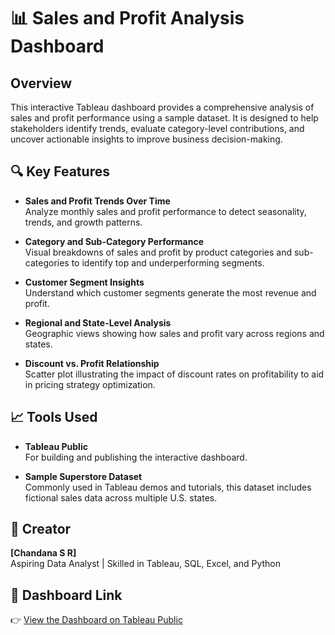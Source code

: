 
# 📊 Sales and Profit Analysis Dashboard

## Overview

This interactive Tableau dashboard provides a comprehensive analysis of sales and profit performance using a sample dataset. It is designed to help stakeholders identify trends, evaluate category-level contributions, and uncover actionable insights to improve business decision-making.

## 🔍 Key Features

- **Sales and Profit Trends Over Time**  
  Analyze monthly sales and profit performance to detect seasonality, trends, and growth patterns.

- **Category and Sub-Category Performance**  
  Visual breakdowns of sales and profit by product categories and sub-categories to identify top and underperforming segments.

- **Customer Segment Insights**  
  Understand which customer segments generate the most revenue and profit.

- **Regional and State-Level Analysis**  
  Geographic views showing how sales and profit vary across regions and states.

- **Discount vs. Profit Relationship**  
  Scatter plot illustrating the impact of discount rates on profitability to aid in pricing strategy optimization.

## 📈 Tools Used

- **Tableau Public**  
  For building and publishing the interactive dashboard.
  
- **Sample Superstore Dataset**  
  Commonly used in Tableau demos and tutorials, this dataset includes fictional sales data across multiple U.S. states.

## 👤 Creator

**[Chandana S R]**  
Aspiring Data Analyst | Skilled in Tableau, SQL, Excel, and Python  


## 🔗 Dashboard Link

👉 [View the Dashboard on Tableau Public](https://public.tableau.com/app/profile/chandana.s.r/viz/TableauSampleDataViz/Dashboard1)  

